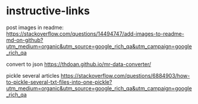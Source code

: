 # instructive-links

post images in readme: https://stackoverflow.com/questions/14494747/add-images-to-readme-md-on-github?utm_medium=organic&utm_source=google_rich_qa&utm_campaign=google_rich_qa

convert to json https://thdoan.github.io/mr-data-converter/

pickle several articles
https://stackoverflow.com/questions/6884903/how-to-pickle-several-txt-files-into-one-pickle?utm_medium=organic&utm_source=google_rich_qa&utm_campaign=google_rich_qa
